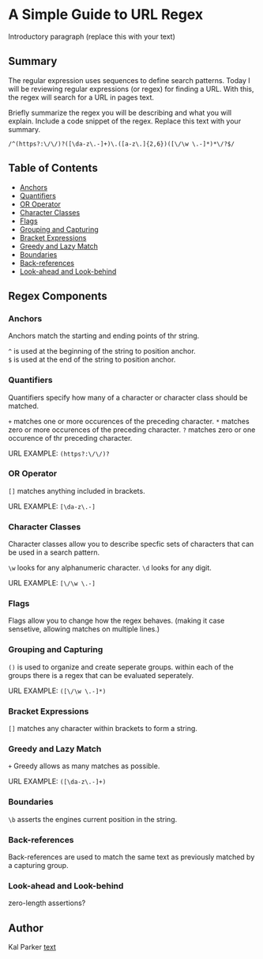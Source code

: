 # A Simple Guide to URL Regex

Introductory paragraph (replace this with your text)

## Summary

The regular expression uses sequences to define search patterns. Today I will be reviewing regular expressions (or regex) for finding a URL. With this, the regex will search for a URL in pages text.

Briefly summarize the regex you will be describing and what you will explain. Include a code snippet of the regex. Replace this text with your summary.

```
/^(https?:\/\/)?([\da-z\.-]+)\.([a-z\.]{2,6})([\/\w \.-]*)*\/?$/
```

## Table of Contents

- [Anchors](#anchors)
- [Quantifiers](#quantifiers)
- [OR Operator](#or-operator)
- [Character Classes](#character-classes)
- [Flags](#flags)
- [Grouping and Capturing](#grouping-and-capturing)
- [Bracket Expressions](#bracket-expressions)
- [Greedy and Lazy Match](#greedy-and-lazy-match)
- [Boundaries](#boundaries)
- [Back-references](#back-references)
- [Look-ahead and Look-behind](#look-ahead-and-look-behind)

## Regex Components

### Anchors

Anchors match the starting and ending points of thr string.

`^`     is used at the beginning of the string to position anchor.      
`$`     is used at the end of the string to position anchor.

### Quantifiers

Quantifiers specify how many of a character or character class should be matched.

`+`  matches one or more occurences of the preceding character.
`*`  matches zero or more occurences of the preceding character.
`?`  matches zero or one occurence of thr preceding character.

URL EXAMPLE: `(https?:\/\/)?`

### OR Operator

`[]` matches anything included in brackets.

URL EXAMPLE: `[\da-z\.-]`

### Character Classes

Character classes allow you to describe specfic sets of characters that can be used in a search pattern.

`\w`  looks for any alphanumeric character.
`\d`  looks for any digit.

URL EXAMPLE: `[\/\w \.-]`

### Flags

Flags allow you to change how the regex behaves. (making it case sensetive, allowing matches on multiple lines.)

### Grouping and Capturing

`()`  is used to organize and create seperate groups. within each of the groups there is a regex that can be evaluated seperately.

URL EXAMPLE: `([\/\w \.-]*)`

### Bracket Expressions

`[]`  matches any character within brackets to form a string.

### Greedy and Lazy Match

`+`  Greedy allows as many matches as possible.

URL EXAMPLE: `([\da-z\.-]+)`

### Boundaries

`\b`  asserts the engines current position in the string.

### Back-references

Back-references are used to match the same text as previously matched by a capturing group.

### Look-ahead and Look-behind

zero-length assertions?

## Author

Kal Parker
[text](https://github.com/kalleepar)

